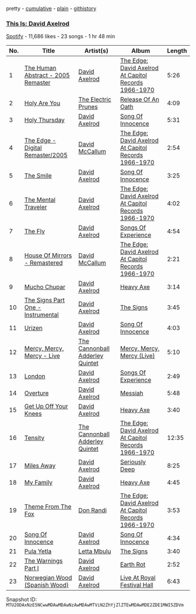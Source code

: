 pretty - [cumulative](/playlists/cumulative/37i9dQZF1DX4n3DaGTtM0p.md) - [plain](/playlists/plain/37i9dQZF1DX4n3DaGTtM0p) - [githistory](https://github.githistory.xyz/mackorone/spotify-playlist-archive/blob/main/playlists/plain/37i9dQZF1DX4n3DaGTtM0p)

### [This Is: David Axelrod](https://open.spotify.com/playlist/37i9dQZF1DX4n3DaGTtM0p)

> 

[Spotify](https://open.spotify.com/user/spotify) - 11,686 likes - 23 songs - 1 hr 48 min

| No. | Title | Artist(s) | Album | Length |
|---|---|---|---|---|
| 1 | [The Human Abstract \- 2005 Remaster](https://open.spotify.com/track/7FvWHBvGT04F1kJ63MaElG) | [David Axelrod](https://open.spotify.com/artist/4hCKF3RZSkFSMntkfCxO74) | [The Edge: David Axelrod At Capitol Records 1966\-1970](https://open.spotify.com/album/5wK9u9A4mDMLy8oaZOTI9K) | 5:26 |
| 2 | [Holy Are You](https://open.spotify.com/track/2PFYK7BI5JRoKOfA1FtfTV) | [The Electric Prunes](https://open.spotify.com/artist/1kkpNi8Ii5MhBMxmUhN5g9) | [Release Of An Oath](https://open.spotify.com/album/7sjGtc6vO94fqGqtqIGHKd) | 4:09 |
| 3 | [Holy Thursday](https://open.spotify.com/track/0VF21fEzB6OszZcJlKzyg5) | [David Axelrod](https://open.spotify.com/artist/4hCKF3RZSkFSMntkfCxO74) | [Song Of Innocence](https://open.spotify.com/album/7cILxV3NtqDMfjQ0VD8tcs) | 5:31 |
| 4 | [The Edge \- Digital Remaster/2005](https://open.spotify.com/track/0vhTFO8vmh76U1537W9S8F) | [David McCallum](https://open.spotify.com/artist/6bRTEieKlIK6JMuPCjXiro) | [The Edge: David Axelrod At Capitol Records 1966\-1970](https://open.spotify.com/album/5wK9u9A4mDMLy8oaZOTI9K) | 2:54 |
| 5 | [The Smile](https://open.spotify.com/track/5T5MLNxEg0h6lGWRetSZPV) | [David Axelrod](https://open.spotify.com/artist/4hCKF3RZSkFSMntkfCxO74) | [Song Of Innocence](https://open.spotify.com/album/7cILxV3NtqDMfjQ0VD8tcs) | 3:25 |
| 6 | [The Mental Traveler](https://open.spotify.com/track/0KAXs9NI835prXCEvC7Mwg) | [David Axelrod](https://open.spotify.com/artist/4hCKF3RZSkFSMntkfCxO74) | [The Edge: David Axelrod At Capitol Records 1966\-1970](https://open.spotify.com/album/5wK9u9A4mDMLy8oaZOTI9K) | 4:02 |
| 7 | [The Fly](https://open.spotify.com/track/660A1oFGadsiqBJpBrwwPd) | [David Axelrod](https://open.spotify.com/artist/4hCKF3RZSkFSMntkfCxO74) | [Songs Of Experience](https://open.spotify.com/album/2tsxt8ECmX83pWhsTilzkZ) | 4:54 |
| 8 | [House Of Mirrors \- Remastered](https://open.spotify.com/track/4Zst9cbOJuDiYiFOddgUYA) | [David McCallum](https://open.spotify.com/artist/6bRTEieKlIK6JMuPCjXiro) | [The Edge: David Axelrod At Capitol Records 1966\-1970](https://open.spotify.com/album/5wK9u9A4mDMLy8oaZOTI9K) | 2:21 |
| 9 | [Mucho Chupar](https://open.spotify.com/track/0IesXu9UsABgSRNeGQV2lQ) | [David Axelrod](https://open.spotify.com/artist/4hCKF3RZSkFSMntkfCxO74) | [Heavy Axe](https://open.spotify.com/album/06GfevVZeWvdn0p5KNzIdo) | 3:14 |
| 10 | [The Signs Part One \- Instrumental](https://open.spotify.com/track/6jdj5XQyk8eHs9Tisfgd61) | [David Axelrod](https://open.spotify.com/artist/4hCKF3RZSkFSMntkfCxO74) | [The Signs](https://open.spotify.com/album/51O4LMxw36RU1s5kr3Eqd4) | 3:45 |
| 11 | [Urizen](https://open.spotify.com/track/02bEdJ4ERhPXSTsxtQg3QF) | [David Axelrod](https://open.spotify.com/artist/4hCKF3RZSkFSMntkfCxO74) | [Song Of Innocence](https://open.spotify.com/album/7cILxV3NtqDMfjQ0VD8tcs) | 4:03 |
| 12 | [Mercy, Mercy, Mercy \- Live](https://open.spotify.com/track/11zSX1BLCSxmbJxsZ9Yg15) | [The Cannonball Adderley Quintet](https://open.spotify.com/artist/2o346NHhUAlVxl5uXBVxK7) | [Mercy, Mercy, Mercy \(Live\)](https://open.spotify.com/album/6Utj0CAgAWsPLFCVfaqDnB) | 5:10 |
| 13 | [London](https://open.spotify.com/track/0trkEk9sA145BxeN6lxlaZ) | [David Axelrod](https://open.spotify.com/artist/4hCKF3RZSkFSMntkfCxO74) | [Songs Of Experience](https://open.spotify.com/album/2tsxt8ECmX83pWhsTilzkZ) | 2:49 |
| 14 | [Overture](https://open.spotify.com/track/0DGSnu9DFw7szDHlSk7YhK) | [David Axelrod](https://open.spotify.com/artist/4hCKF3RZSkFSMntkfCxO74) | [Messiah](https://open.spotify.com/album/36P6LGik5WY7BFDTqZbTaJ) | 5:48 |
| 15 | [Get Up Off Your Knees](https://open.spotify.com/track/00PQGqk0unpUPuu8JpXXmD) | [David Axelrod](https://open.spotify.com/artist/4hCKF3RZSkFSMntkfCxO74) | [Heavy Axe](https://open.spotify.com/album/06GfevVZeWvdn0p5KNzIdo) | 3:40 |
| 16 | [Tensity](https://open.spotify.com/track/2l2Wc0siUPFZg1SEHfkk7J) | [The Cannonball Adderley Quintet](https://open.spotify.com/artist/2o346NHhUAlVxl5uXBVxK7) | [The Edge: David Axelrod At Capitol Records 1966\-1970](https://open.spotify.com/album/5wK9u9A4mDMLy8oaZOTI9K) | 12:35 |
| 17 | [Miles Away](https://open.spotify.com/track/10OykY8ryGVEY6tSvxB95H) | [David Axelrod](https://open.spotify.com/artist/4hCKF3RZSkFSMntkfCxO74) | [Seriously Deep](https://open.spotify.com/album/5jBGV87biyylzmcGdGBWjp) | 8:25 |
| 18 | [My Family](https://open.spotify.com/track/4N1CexanVeSaWsGny4fOqI) | [David Axelrod](https://open.spotify.com/artist/4hCKF3RZSkFSMntkfCxO74) | [Heavy Axe](https://open.spotify.com/album/06GfevVZeWvdn0p5KNzIdo) | 4:45 |
| 19 | [Theme From The Fox](https://open.spotify.com/track/150JbYo8YQbsbUhlLzFoeP) | [Don Randi](https://open.spotify.com/artist/5Ypzt0gFlszNV2BpudKlOu) | [The Edge: David Axelrod At Capitol Records 1966\-1970](https://open.spotify.com/album/5wK9u9A4mDMLy8oaZOTI9K) | 3:53 |
| 20 | [Song Of Innocence](https://open.spotify.com/track/3Rpw2gaNCJtNC8j41ThhRL) | [David Axelrod](https://open.spotify.com/artist/4hCKF3RZSkFSMntkfCxO74) | [Song Of Innocence](https://open.spotify.com/album/7cILxV3NtqDMfjQ0VD8tcs) | 4:34 |
| 21 | [Pula Yetla](https://open.spotify.com/track/5VCo9GuXrlAciXrmzAZjR9) | [Letta Mbulu](https://open.spotify.com/artist/7iwwcDXXToUdUoDYP70EA0) | [The Signs](https://open.spotify.com/album/51O4LMxw36RU1s5kr3Eqd4) | 3:40 |
| 22 | [The Warnings Part I](https://open.spotify.com/track/2L7l7w23YGMzojp5LdFUks) | [David Axelrod](https://open.spotify.com/artist/4hCKF3RZSkFSMntkfCxO74) | [Earth Rot](https://open.spotify.com/album/2AwseJZN1t6y25o4P4asqH) | 2:52 |
| 23 | [Norwegian Wood \(Spanish Wood\)](https://open.spotify.com/track/6ILA6DG6kxD5ac9uTXre3D) | [David Axelrod](https://open.spotify.com/artist/4hCKF3RZSkFSMntkfCxO74) | [Live At Royal Festival Hall](https://open.spotify.com/album/4d9x5og5XpgwdnWZpiLpQe) | 6:43 |

Snapshot ID: `MTU2ODAxNzE5NCwwMDAwMDAwNzAwMDAwMTViN2ZhYjZlZTEwMDAwMDE2ZDE1MWI5ZDVm`
